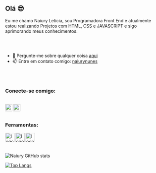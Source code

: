 ## Olá :sunglasses:

Eu me chamo Naiury Leticia, sou Programadora Front End e atualmente estou realizando Projetos com HTML, CSS e JAVASCRIPT e sigo aprimorando meus conhecimentos.

<br>
<br>

- 💬  Pergunte-me sobre qualquer coisa <a href="https://wa.me/5561991308291?text=Ol%C3%A1%2C+podemos+conversar+%3F" target="_blank">aqui</a>
- 📫 Entre em contato comigo: <a href="mailto:naiurynunes@gmail.com" target="_blank">naiurynunes</a>
<br>
<br>

### Conecte-se comigo:
<br>

<div>
    <a href="https://www.instagram.com/naiurysena?igsh=MTl4ZjF5NGw5dXJ5Mw==" target="_blank" display:flex>
        <img align="left" alt="logo-instagram" height="23px"
            src="https://camo.githubusercontent.com/77812356a8482a8660b760474ebb0f2fbf1026aa8a68121a45a31a5602c710fb/68747470733a2f2f63646e2e6a7364656c6976722e6e65742f6e706d2f73696d706c652d69636f6e734076332f69636f6e732f696e7374616772616d2e737667">
    </a>
</div>

<div>
    <a href="https://www.linkedin.com/in/naiury-sena-a23605304/">
        <img align="left" height="23px" alt="logo-linkedin"
            src="https://camo.githubusercontent.com/66ddc0c3999080e866e531e40a816db84150a1d75788a686102b0e66c8b4ecfb/68747470733a2f2f63646e2e6a7364656c6976722e6e65742f6e706d2f73696d706c652d69636f6e734076332f69636f6e732f6c696e6b6564696e2e737667">
    </a>
</div>

<br>
<br>

### Ferramentas:
<div>
     <img align="left" height="30px" src="https://cdn.iconscout.com/icon/free/png-256/free-html-5-1-1175208.png" alt="logo-html">
     <img align="left" height="30px" src="https://www.pngitem.com/pimgs/m/198-1985012_transparent-css3-logo-png-css-logo-transparent-background.png" alt="logo-CSS">
     <img align="left" height="30px" src="https://seeklogo.com/images/J/javascript-logo-8892AEFCAC-seeklogo.com.png" alt="logo-javascript">
</div>

<br>
<br>
<br>



![Naiury GitHub stats](https://github-readme-stats.vercel.app/api?username=NaiurySena&show_icons=true&theme=dracula)



[![Top Langs](https://github-readme-stats.vercel.app/api/top-langs/?username=NaiurySena)](https://github.com/anuraghazra/github-readme-stats)

